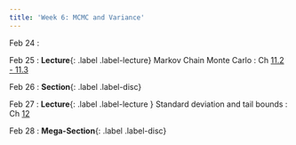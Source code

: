 ```yaml
---
title: 'Week 6: MCMC and Variance'
---
```


Feb 24
:

Feb 25
: **Lecture**{: .label .label-lecture} Markov Chain Monte Carlo
    : Ch [11.2 - 11.3](http://prob140.org/textbook/content/Chapter_11/02_Code_Breaking.html)

Feb 26
: **Section**{: .label .label-disc}

Feb 27
: **Lecture**{: .label .label-lecture } Standard deviation and tail bounds
    : Ch [12](http://prob140.org/textbook/content/Chapter_12/00_Standard_Deviation.html)

Feb 28
: **Mega-Section**{: .label .label-disc}